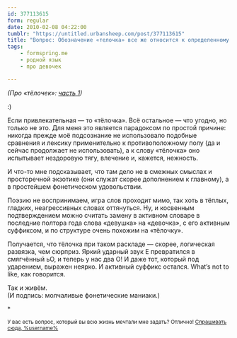 ```yaml
---
id: 377113615
form: regular
date: 2010-02-08 04:22:00
tumblr: "https://untitled.urbansheep.com/post/377113615"
title: "Вопрос: Обозначение «телочка» все же относится к определенному типу девушек или практически любой привлекательной?"
tags:
    - formspring.me
    - родной язык
    - про девочек

---
```


<p><em>(Про «тёлочек»: <a href="http://untitled.urbansheep.ru/post/375066420/chick">часть 1</a>)</em></p>

<p>:)</p>

<p>Если привлекательная — то «тёлочка». Всё остальное — что угодно, но только не это. Для меня это является парадоксом по простой причине: никогда прежде моё подсознание не использовало подобные сравнения и лексику применительно к противоположному полу (да и сейчас продолжает не использовать), а к слову «тёлочка» оно испытывает нездоровую тягу, влечение и, кажется, нежность.</p>

<p>И что-то мне подсказывает, что там дело не в смежных смыслах и просторечной экзотике (они служат скорее дополнением к главному), а в простейшем фонетическом удовольствии.</p>

<p>Поэзию не воспринимаем, игра слов проходит мимо, так хоть в тёплых, гладких, неагрессивных словах оттянуться. Ну, и косвенным подтверждением можно считать замену в активном словаре в последние полтора года слова «девушка» на «девочка», с его активным суффиксом, и по структуре очень похожим на «тёлочку».</p>

<p>Получается, что тёлочка при таком раскладе — скорее, логическая развязка, чем сюрприз. Яркий ударный звук Е превратился в смягчённый ьО, и теперь у нас два О! И даже тот, который под ударением, выражен неярко. И активный суффикс остался. What&rsquo;s not to like, как говорится.</p>

<p>Так и живём.<br/>
(И подпись: молчаливые фонетические маниаки.)</p>

<p>*</p>

<p><small>У вас есть вопрос, который вы всю жизнь мечтали мне задать? Отлично! <a href="http://formspring.me/urbansheep">Спрашивать сюда, %username%</a></small></p>


